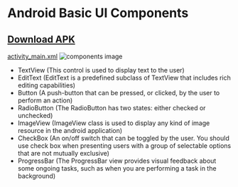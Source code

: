# Android Basic UI Components

## [Download APK](https://github.com/rizwansoaib/Android_basic_ui_components/releases/download/v1/basic_ui_comp.apk)

[activity_main.xml](https://github.com/rizwansoaib/Android_basic_ui_components/blob/master/app/src/main/res/layout/activity_main.xml)
![components image](https://user-images.githubusercontent.com/29729380/234521768-32876bcb-ebd7-4633-8c96-0411d2be6d88.png)



- TextView    (This control is used to display text to the user)
- EditText    (EditText is a predefined subclass of TextView that includes rich editing capabilities)
- Button      (A push-button that can be pressed, or clicked, by the user to perform an action)
- RadioButton (The RadioButton has two states: either checked or unchecked)
- ImageView   (ImageView class is used to display any kind of image resource in the android application)
- CheckBox    (An on/off switch that can be toggled by the user. You should use check box when presenting users with a group of selectable options that are not mutually exclusive)
- ProgressBar (The ProgressBar view provides visual feedback about some ongoing tasks, such as when you are performing a task in the background)
